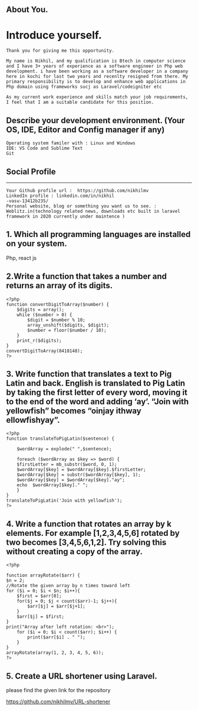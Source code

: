 
About You.
-----------------
#  Introduce yourself.

    Thank you for giving me this opportunity.

    My name is Nikhil, and my qualification is Btech in computer science and I have 3+ years of experience as a software engineer in Php web development. i have been working as a software developer in a company here in kochi for last two years and recenlty resigned from there. My primary responsibility is to develop and enhance web applications in Php domain using frameworks sucj as Laravel/codeigniter etc
    
    As my current work experience and skills match your job requirements, I feel that I am a suitable candidate for this position.
 
## Describe your development environment. (Your OS, IDE, Editor and Config manager if any)

    Operating system familer with : Linux and Windows
    IDE: VS Code and Sublime Text
    Git 

## Social Profile
-------------------

    Your Github profile url :  https://github.com/nikhilmv
    LinkedIn profile : linkedin.com/in/nikhil
    -vasu-13412b235/
    Personal website, blog or something you want us to see. : Weblitz.in(technology related news, downloads etc built in laravel framework in 2020 currently under maintence )

 

## 1. Which all programming languages are installed on your system.

Php, react js

## 2.Write a function that takes a number and returns an array of its digits.

    <?php 
    function convertDigitToArray($number) {
        $digits = array();
        while ($number > 0) {
            $digit = $number % 10;
            array_unshift($digits, $digit);
            $number = floor($number / 10);
        }
        print_r($digits);
    } 
    convertDigitToArray(8418148); 
    ?>

## 3. Write function that translates a text to Pig Latin and back. English is translated to Pig Latin by taking the first letter of every word, moving it to the end of the word and adding ‘ay’. “Join with yellowfish” becomes “oinjay ithway ellowfishyay”.
 

    <?php 
    function translateToPigLatin($sentence) {
    
        $wordArray = explode(" ",$sentence);
    
        foreach ($wordArray as $key => $word) {
        $firstLetter = mb_substr($word, 0, 1);
        $wordArray[$key] = $wordArray[$key].$firstLetter;
        $wordArray[$key] = substr($wordArray[$key], 1);
        $wordArray[$key] = $wordArray[$key]."ay";
        echo  $wordArray[$key]." "; 
        }
    } 
    translateToPigLatin('Join with yellowfish'); 
    ?>



## 4. Write a function that rotates an array by k elements. For example [1,2,3,4,5,6] rotated by two becomes [3,4,5,6,1,2]. Try solving this without creating a copy of the array.


    <?php   
    
    function arrayRotate($arr) {
    $n = 2;  
    //Rotate the given array by n times toward left  
    for ($i = 0; $i < $n; $i++){   
        $first = $arr[0];  
        for($j = 0; $j < count($arr)-1; $j++){   
            $arr[$j] = $arr[$j+1];  
        }   
        $arr[$j] = $first;  
    }       
    print("Array after left rotation: <br>");  
        for ($i = 0; $i < count($arr); $i++) {   
            print($arr[$i] . " ");   
        }   
    }
    arrayRotate(array(1, 2, 3, 4, 5, 6)); 
    ?>  

## 5. Create a URL shortener using Laravel.

please find the given link for the repository

https://github.com/nikhilmv/URL-shortener